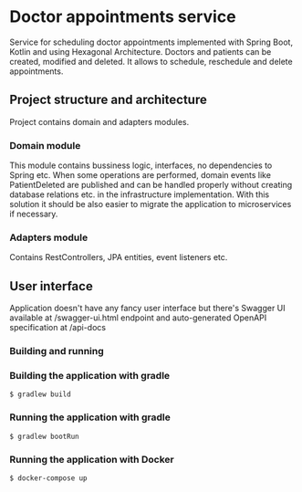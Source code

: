 # Doctor appointments service
Service for scheduling doctor appointments implemented with Spring Boot, Kotlin and using Hexagonal Architecture. Doctors and patients can be created, modified and deleted. It allows to schedule, reschedule and delete appointments.

## Project structure and architecture
Project contains domain and adapters modules.

### Domain module
This module contains bussiness logic, interfaces, no dependencies to Spring etc. When some operations are performed, domain events like PatientDeleted are published and can be handled properly without creating database relations etc. in the infrastructure implementation. With this solution it should be also easier to migrate the application to microservices if necessary.

### Adapters module
Contains RestControllers, JPA entities, event listeners etc.

## User interface
Application doesn't have any fancy user interface but there's Swagger UI available at /swagger-ui.html endpoint and auto-generated OpenAPI specification at /api-docs

### Building and running
### Building the application with gradle
```console
$ gradlew build
```
### Running the application with gradle
```console
$ gradlew bootRun
```
### Running the application with Docker
```console
$ docker-compose up
```
